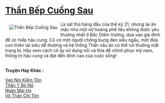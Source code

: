 <a href="https://truyenwiki.net/than-bep-cuong-sau.35984/" title="Thần Bếp Cuồng Sau"><h1>Thần Bếp Cuồng Sau</h1></a><div style="display:table"><img align="right" style="float: left; padding: 10px;" src="https://truyenwiki.net/a/img/str/src/35984.jpg" alt="Thần Bếp Cuồng Sau">Là sát thủ hàng đầu của thế kỷ 21, nhưng lại ăn mặc như một nữ hoàng phế liệu không được yêu thương nhất ở Bắc Diêm Vương, dựa vào gia đình để ức hiếp hậu cung. Cô có một người chồng bụng đen siêu ngầu, một đứa con thiên tài siêu dễ thương và hệ thống Thần nấu ăn có thể rút thưởng mất trang bị. Hãy xem cách cô ấy sử dụng nồi và thìa để chinh phục mỹ nam, thống trị hậu cung và đạt đến đỉnh cao của cuộc sống!</div><p><br><b>Truyện Hay Khác :</b></p><a href="https://truyenwiki.net/van-noi-kiem-ton.35429/" alt="Vạn Nói Kiếm Tôn">Vạn Nói Kiếm Tôn</a><br/><a href="https://sangtacviet.wordpress.com/2020/10/22/than-y-bo-nu/" alt="Thần Y Bỏ Nữ">Thần Y Bỏ Nữ</a><br/><a href="https://sangtacviet.wordpress.com/2020/10/22/ngay-mai-ha/" alt="Ngày Mai Hạ">Ngày Mai Hạ</a><br/><a href="https://github.com/nownovels/wikidich/tree/master/truyenhay/36689" alt="Võ Thần Chí Tôn">Võ Thần Chí Tôn</a><br/>